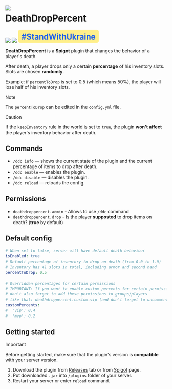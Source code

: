<h1><img width=80 src="https://github.com/MrQuackDuck/DeathDropPercent/assets/61251075/b6f9133b-86f6-45d1-a046-15686d956b87" /> <div>DeathDropPercent</div></h1>
<p>
  <a href="https://www.java.com/"><img src="https://img.shields.io/badge/Java-gray" /></a>
  <a href="https://hub.spigotmc.org/javadocs/spigot/"><img src="https://img.shields.io/badge/SpigotAPI-orange" /></a>
  <a href="https://github.com/vshymanskyy/StandWithUkraine"><img src="https://raw.githubusercontent.com/vshymanskyy/StandWithUkraine/main/badges/StandWithUkraine.svg"></a>
</p>
  
 **DeathDropPercent** is a **Spigot** plugin that changes the behavior of a player's death.

<p>After death, a player drops only a certain <b>percentage</b> of his inventory slots. Slots are chosen <b>randomly</b>.</p>

Example: if `percentToDrop` is set to 0.5 (which means 50%), the player will lose half of his inventory slots.

> [!NOTE]
> The `percentToDrop` can be edited in the `config.yml` file.
</p>

> [!CAUTION]
> If the `keepInventory` rule in the world is set to `true`, the plugin **won't affect** the player's inventory behavior after death. 
</p>

## Commands
- `/ddc info` — shows the current state of the plugin and the current percentage of items to drop after death.
- `/ddc enable` — enables the plugin.
- `/ddc disable` — disables the plugin.
- `/ddc reload` — reloads the config.

## Permissions

- `deathdroppercent.admin` - Allows to use `/ddc` command
- `deathdroppercent.drop` - Is the player **supposted** to drop items on death? (**true** by default)

## Default config

```yml
# When set to false, server will have default death behaviour
isEnabled: true
# Default percentage of inventory to drop on death (from 0.0 to 1.0)
# Inventory has 41 slots in total, including armor and second hand
percentToDrop: 0.5

# Overridden percentages for certain permissions
# IMPORTANT: If you want to enable custom percents for certain permissions,
# don't also forget to add these permissions to groups/players
# like that: deathdroppercent.custom.vip (and don't forget to uncomment the code below)
customPercents:
#  'vip': 0.4
#  'mvp': 0.2
```

## Getting started

> [!IMPORTANT]
> Before getting started, make sure that the plugin's version is **compatible** with your server version.

1. Download the plugin from <a href="https://github.com/MrQuackDuck/DeathDropPercent/releases">Releases</a> tab or from <a href="https://www.spigotmc.org/resources/deathdroppercent.114763/">Spigot</a> page.
1. Put downloaded `.jar` into `/plugins` folder of your server.
1. Restart your server or enter `reload` command.
